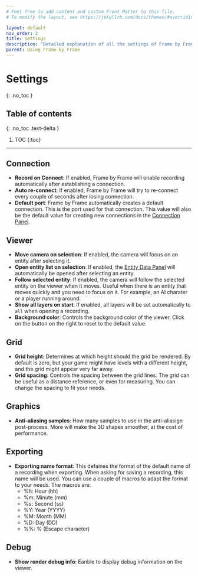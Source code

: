 ```yaml
---
# Feel free to add content and custom Front Matter to this file.
# To modify the layout, see https://jekyllrb.com/docs/themes/#overriding-theme-defaults

layout: default
nav_order: 2
title: Settings
description: "Detailed explanation of all the settings of Frame by Frame"
parent: Using Frame by Frame
---
```


# Settings
{: .no_toc }

## Table of contents
{: .no_toc .text-delta }

1. TOC
{:toc}

---

## Connection
 - **Record on Connect**: If enabled, Frame by Frame will enable recording automatically after establishing a connection.
 - **Auto re-connect**: If enabled, Frame by Frame will try to re-connect every couple of seconds after losing connection.
 - **Default port**: Frame by Frame automatically creates a default connection. This is the port used for that connection. This value will also be the default value for creating new connections in the [Connection Panel](/FrameByFrame/user-interface#connections).

## Viewer
 - **Move camera on selection**: If enabled, the camera will focus on an entity after selecting it.
 - **Open entity list on selection**: If enabled, the [Entity Data Panel](/FrameByFrame/user-interface#entity-data) will automatically be opened after selecting an entity.
 - **Follow selected entity**: If enabled, the camera will follow the selected entity on the viewer when it moves. Useful when there is an entity that moves quickly and you need to focus on it. For example, an AI charater or a player running around.
 - **Show all layers on start**: If enabled, all layers will be set automatically to `all` when opening a recording.
 - **Background color**: Controls the background color of the viewer. Click on the button on the right to reset to the default value.

## Grid
 - **Grid height**: Determines at which height should the grid be rendered. By default is zero, but your game might have levels with a different height, and the grid might appear very far away.
 - **Grid spacing**: Controls the spacing between the grid lines. The grid can be useful as a distance reference, or even for measuring. You can change the spacing to fit your needs.

## Graphics
 - **Anti-aliasing samples**: How many samples to use in the anti-aliasign post-process. More will make the 3D shapes smoother, at the cost of performance.

## Exporting
 - **Exporting name format**: This defaines the format of the default name of a recording when exporting. When asking for saving a recording, this name will be used. You can use a couple of macros to adapt the format to your needs. The macros are:
    - %h: Hour (hh)
    - %m: Minute (mm)
    - %s: Second (ss)
    - %Y: Year (YYYY)
    - %M: Month (MM)
    - %D: Day (DD)
    - %%: % (Escape character)

## Debug
 - **Show render debug info**: Eanble to display debug information on the viewer.